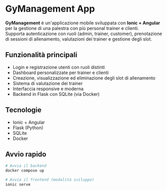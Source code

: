 # GyManagement App

**GyManagement** è un'applicazione mobile sviluppata con **Ionic + Angular** per la gestione di una palestra con più personal trainer e clienti.  
Supporta autenticazione con ruoli (admin, trainer, customer), prenotazione di sessioni di allenamento, valutazioni dei trainer e gestione degli slot.

## Funzionalità principali
- Login e registrazione utenti con ruoli distinti
- Dashboard personalizzate per trainer e clienti
- Creazione, visualizzazione ed eliminazione degli slot di allenamento
- Sistema di valutazione dei trainer
- Interfaccia responsive e moderna
- Backend in Flask con SQLite (via Docker)

## Tecnologie
- Ionic + Angular
- Flask (Python)
- SQLite
- Docker

## Avvio rapido
```bash
# Avvia il backend
docker compose up

# Avvia il frontend (modalità sviluppo)
ionic serve
